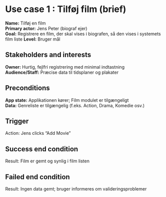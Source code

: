 ﻿# Use case 1 : Tilføj film (brief)
**Name:** Tilføj en film  
**Primary actor:** Jens Peter (biograf ejer)  
**Goal:** Registrere en film, der skal vises i biografen, så den vises i systemets film liste
**Level:** Bruger mål  

## Stakeholders and interests
**Owner:** Hurtig, fejlfri registrering med minimal indtastning  
**Audience/Staff:** Præcise data til tidsplaner og plakater

## Preconditions
**App state:** Applikationen kører; Film modulet er tilgængeligt  
**Data:** Genreliste er tilgængelig (f.eks. Action, Drama, Komedie osv.)

## Trigger
Action: Jens clicks “Add Movie”  

## Success end condition
Result: Film er gemt og synlig i film listen

## Failed end condition
Result: Ingen data gemt; bruger informeres om valideringsproblemer